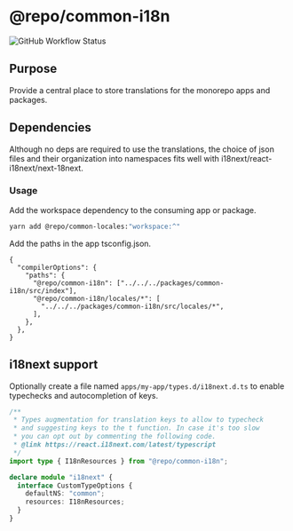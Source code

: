 # @repo/common-i18n

![GitHub Workflow Status](https://img.shields.io/github/actions/workflow/status/belgattitude/nextjs-monorepo-example/ci-packages.yml?style=for-the-badge&label=CI)

## Purpose

Provide a central place to store translations for the monorepo apps and packages.

## Dependencies

Although no deps are required to use the translations, the choice of json files and their
organization into namespaces fits well with i18next/react-i18next/next-18next.

### Usage

Add the workspace dependency to the consuming app or package.

```bash
yarn add @repo/common-locales:"workspace:^"
```

Add the paths in the app tsconfig.json.

```json5
{
  "compilerOptions": {
    "paths": {
      "@repo/common-i18n": ["../../../packages/common-i18n/src/index"],
      "@repo/common-i18n/locales/*": [
        "../../../packages/common-i18n/src/locales/*",
      ],
    },
  },
}
```

## i18next support

Optionally create a file named `apps/my-app/types.d/i18next.d.ts` to enable typechecks and autocompletion of keys.

```typescript
/**
 * Types augmentation for translation keys to allow to typecheck
 * and suggesting keys to the t function. In case it's too slow
 * you can opt out by commenting the following code.
 * @link https://react.i18next.com/latest/typescript
 */
import type { I18nResources } from "@repo/common-i18n";

declare module "i18next" {
  interface CustomTypeOptions {
    defaultNS: "common";
    resources: I18nResources;
  }
}
```
